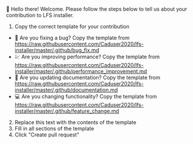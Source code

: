 :wave: Hello there! Welcome. Please follow the steps below to tell us about your contribution to LFS installer.

1. Copy the correct template for your contribution
  - :bug: Are you fixing a bug? Copy the template from <https://raw.githubusercontent.com/Caduser2020/lfs-installer/master/.github/bug_fix.md>
  - :chart: Are you improving performance? Copy the template from <https://raw.githubusercontent.com/Caduser2020/lfs-installer/master/.github/performance_improvement.md>
  - :memo: Are you updating documentation? Copy the template from <https://raw.githubusercontent.com/Caduser2020/lfs-installer/master/.github/documentation.md>
  - :computer: Are you changing functionality? Copy the template from <https://raw.githubusercontent.com/Caduser2020/lfs-installer/master/.github/feature_change.md>
2. Replace this text with the contents of the template
3. Fill in all sections of the template
4. Click "Create pull request"